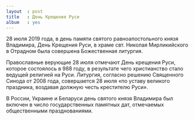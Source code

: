 ```yaml
---
layout  : post
title   : День Крещения Руси
album   : yes
---
```

28 июля 2019 года, в день памяти святого равноапостольного князя Владимира, День Крещения Руси, в храме свт. Николая Мирликийского в Отрадном была совершена Божественная литургия.

Православные верующие 28 июля отмечают День крещения Руси, которое состоялось в 988 году, в результате чего христианство стало ведущей религией на Руси. Литургия, согласно решению Священного Синода от 2008 года, совершается 28 июля «по уставу великого праздника, воздавая должную честь крестителю Руси».

В России, Украине и Беларуси день святого князя Владимира был включен в число государственных памятных дат, отмечаемых общественными празднованиями. 
